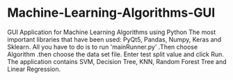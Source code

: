 # Machine-Learning-Algorithms-GUI
GUI Application for Machine Learning Algorithms using Python
The most important libraries that have been used: PyQt5, Pandas, Numpy, Keras and Sklearn. 
All you have to do is to run 'mainRunner.py' .Then choose Algorithm .then choose the data set file. Enter test split value and click Run.  
The application contains SVM, Decision Tree, KNN, Random Forest Tree and Linear Regression.
